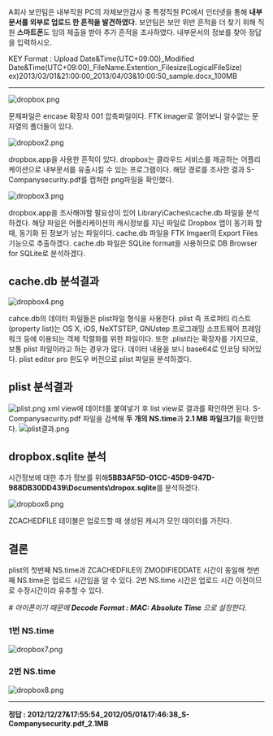 A회사 보안팀은 내부직원 PC의 자체보안감사 중 특정직원 PC에서 인터넷을 통해 **내부문서를 외부로 업로드 한 흔적을 발견하였다.** 보안팀은 보안 위반 흔적을 더 찾기 위해 직원 **스마트폰**도 임의 제출을 받아 추가 흔적을 조사하였다. 내부문서의 정보를 찾아 정답을 입력하시오.

KEY Format : Upload Date&Time(UTC+09:00)\_Modified Date&Time(UTC+09:00)\_FileName.Extention_Filesize(LogicalFileSize)
ex)2013/03/01&21:00:00_2013/04/03&10:00:50_sample.docx_100MB

---

![dropbox.png](https://images.velog.io/post-images/jjewqm/cad87120-0aa7-11ea-829a-cf184fab93de/dropbox.png)

문제파일은 encase 확장자 001 압축파일이다.
FTK imager로 열어보니 알수없는 문자열의 폴더들이 있다.

![dropbox2.png](https://images.velog.io/post-images/jjewqm/09e111b0-0aa8-11ea-8504-b9da56513532/dropbox2.png)

dropbox.app을 사용한 흔적이 있다. dropbox는 클라우드 서비스를 제공하는 어플리케이션으로 내부문서를 유출시킬 수 있는 프로그램이다.
해당 경로를 조사한 결과 S-Companysecurity.pdf를 캡쳐한 png파일을 확인했다.

![dropbox3.png](https://images.velog.io/post-images/jjewqm/7561ab20-0aa8-11ea-8504-b9da56513532/dropbox3.png)

dropbox.app을 조사해야할 필요성이 있어 Library\Caches\cache.db 파일을 분석하겠다.
해당 파일은 어플리케이션의 캐시정보를 지닌 파일로 Dropbox 앱이 동기화 할 때, 동기화 된 정보가 남는 파일이다.
cache.db 파일을 FTK Imgaer의 Export Files 기능으로 추출하겠다. cache.db 파일은 SQLite format을 사용하므로 DB Browser for SQLite로 분석하겠다.

## cache.db 분석결과

![dropbox4.png](https://images.velog.io/post-images/jjewqm/53f08b20-0aab-11ea-983a-4fa2708ad07c/dropbox4.png)

cahce.db의 데이터 파일들은 plist파일 형식을 사용한다. plist 즉 프로퍼티 리스트(property list)는 OS X, iOS, NeXTSTEP, GNUstep 프로그래밍 소프트웨어 프레임워크 등에 이용되는 객체 직렬화를 위한 파일이다. 또한 .plist라는 확장자를 가지므로, 보통 plist 파일이라고 하는 경우가 많다. 데이터 내용을 보니 base64로 인코딩 되어있다. plist editor pro 윈도우 버전으로 plist 파일을 분석하겠다.

## plist 분석결과

![plist.png](https://images.velog.io/post-images/jjewqm/024a9150-0aae-11ea-b115-e7d3c89858d0/plist.png)
xml view에 데이터를 붙여넣기 후 list view로 결과를 확인하면 된다.
S-Companysecurity.pdf 파일을 검색해 **두 개의 NS.time**과 **2.1 MB 파일크기**를 확인했다.
![plist결과.png](https://images.velog.io/post-images/jjewqm/11888b90-0aae-11ea-b115-e7d3c89858d0/plist결과.png)

## dropbox.sqlite 분석

시간정보에 대한 추가 정보를 위해**5BB3AF5D-01CC-45D9-947D-988DB30DD439\Documents\dropox.sqlite**를 분석하겠다.

![dropbox6.png](https://images.velog.io/post-images/jjewqm/ec939c30-0ad5-11ea-ad15-c7e1124c7bfc/dropbox6.png)

ZCACHEDFILE 테이블은 업로드할 때 생성된 캐시가 모인 데이터를 가진다.

## 결론

plist의 첫번째 NS.time과 ZCACHEDFILE의 ZMODIFIEDDATE 시간이 동일해 첫번째 NS.time은 업로드 시간임을 알 수 있다. 2번 NS.time 시간은 업로드 시간 이전이므로 수정시간이라 유추할 수 있다.

_# 아이폰이기 때문에 **Decode Format : MAC: Absolute Time** 으로 설정한다._

### 1번 NS.time

![dropbox7.png](https://images.velog.io/post-images/jjewqm/d076e280-0ad7-11ea-ae22-bfee9d5b12d8/dropbox7.png)

### 2번 NS.time

![dropbox8.png](https://images.velog.io/post-images/jjewqm/d2c0f990-0ad7-11ea-ae22-bfee9d5b12d8/dropbox8.png)

---

**정답 : 2012/12/27&17:55:54_2012/05/01&17:46:38_S-Companysecurity.pdf_2.1MB**
